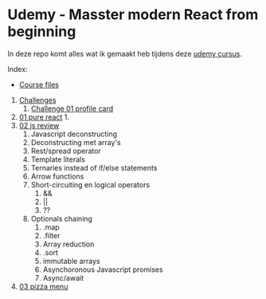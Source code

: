 <br></br>

# Udemy - Masster modern React from beginning

In deze repo komt alles wat ik gemaakt heb tijdens deze [udemy cursus](https://www.udemy.com/course/the-ultimate-react-course/).

Index:

- [Course files](./ultimate-react-course-main-github/)

1. [Challenges](./Challenges/)
   1. [Challenge 01 profile card](./Challenges/challenge-01-profilecard/)
2. [01 pure react](./01-pure-react/)
   1.
3. [02 js review](./02-js-review/)
   1. Javascript deconstructing
   2. Deconstructing met array's
   3. Rest/spread operator
   4. Template literals
   5. Ternaries instead of if/else statements
   6. Arrow functions
   7. Short-circuiting en logical operators
      1. &&
      2. ||
      3. ??
   8. Optionals chaining
      1. .map
      2. .filter
      3. Array reduction
      4. .sort
      5. immutable arrays
      6. Asynchoronous Javascript promises
      7. Async/await
4. [03 pizza menu](./03-pizza-menu/)
